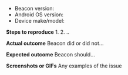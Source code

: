 * Beacon version: 
* Android OS version:
* Device make/model:

**Steps to reproduce**
1. 
2.
..

**Actual outcome**
Beacon did or did not...

**Expected outcome**
Beacon should...

**Screenshots or GIFs**
Any examples of the issue
